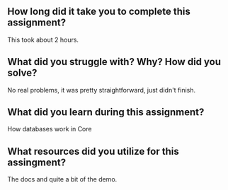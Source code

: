 ﻿<h2>How long did it take you to complete this assignment?</h2>
<p> This took about 2 hours.</p>
<h2>What did you struggle with? Why? How did you solve?</h2>
<p>	No real problems, it was pretty straightforward, just didn't finish.</p>
<h2>What did you learn during this assignment?</h2>
<p>How databases work in Core</p>
<h2>What resources did you utilize for this assingment?</h2>
<p>	The docs and quite a bit of the demo.</p>